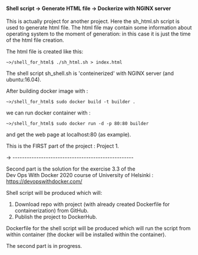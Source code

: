 #### Shell script -> Generate HTML file -> Dockerize with NGINX server

This is actually project for another project. 
Here the sh_html.sh script is used to generate html file. 
The html file may contain some information about 
operating system to the moment of generation: in this case it is just the time of the html file creation. 

The html file is created like this:   

```~>/shell_for_html$ ./sh_html.sh > index.html```

The shell script sh_shell.sh is 'conteinerized' with NGINX server 
(and ubuntu:16.04). 

After building docker image with :  

```~>/shell_for_html$ sudo docker build -t builder . ```  

we can run docker container with :   

``` ~>/shell_for_html$ sudo docker run -d -p 80:80 builder ```  

and get the web page at localhost:80 (as example).

This is the FIRST part of the project : Project 1.

-> ---------------------------------------------------

Second part is the solution for the exercise 3.3 of the  
Dev Ops With Docker 2020 course of University of Helsinki :   
https://devopswithdocker.com/

Shell script will be produced which will:
1. Download repo with project (with already created Dockerfile for containerization) from GitHub.
2. Publish the project to DockerHub.

Dockerfile for the shell script will be produced which will run the script from within container (the docker will be installed within the container).

The second part is in progress.


